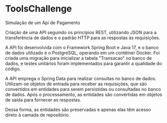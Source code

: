 # ToolsChallenge
Simulação de um Api de Pagamento

Criação de uma API seguindo os princípios REST, utilizando JSON para a transferência de dados e o padrão HTTP para as respostas às requisições.

A API foi desenvolvida com o Framework Spring Boot e Java 17, e o banco de dados utilizado é o PostgreSQL, operando em um contêiner Docker. Foi criada uma migração para inicializar a tabela "Transacao" no banco de dados, e testes unitários foram implementados para garantir a qualidade do código.

A API emprega o Spring Data para realizar consultas no banco de dados. Utilizam-se objetos de entrada para receber as requisições, que são convertidos em entidades para serem persistidas ou consultadas no banco de dados. Após o processamento, as entidades são convertidas em objetos de saída para fornecer as respostas.

Dessa forma, as entidades são preservadas e apenas elas têm acesso direto à camada de repositório.
